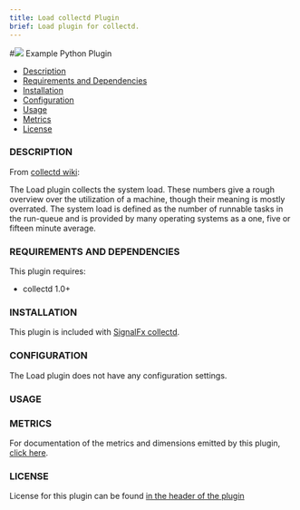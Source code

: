 ```yaml
---
title: Load collectd Plugin
brief: Load plugin for collectd.
---
```


#![](https://github.com/signalfx/Integrations/blob/master/collectd/img/integrations_collectd.png) Example Python Plugin

- [Description](#description)
- [Requirements and Dependencies](#requirements-and-dependencies)
- [Installation](#installation)
- [Configuration](#configuration)
- [Usage](#usage)
- [Metrics](#metrics)
- [License](#license)

### DESCRIPTION

From [collectd wiki](https://collectd.org/wiki/index.php/Plugin:Load):

The Load plugin collects the system load. These numbers give a rough overview over the utilization of a machine, though their meaning is mostly overrated.
The system load is defined as the number of runnable tasks in the run-queue and is provided by many operating systems as a one, five or fifteen minute average.

### REQUIREMENTS AND DEPENDENCIES

This plugin requires:

- collectd 1.0+

### INSTALLATION

This plugin is included with [SignalFx collectd](https://github.com/signalfx/Integrations/tree/master/collectd).

### CONFIGURATION

The Load plugin does not have any configuration settings.

### USAGE

### METRICS

For documentation of the metrics and dimensions emitted by this plugin, [click here](././docs).

### LICENSE

License for this plugin can be found [in the header of the plugin](https://github.com/collectd/collectd/blob/master/src/load.c)
